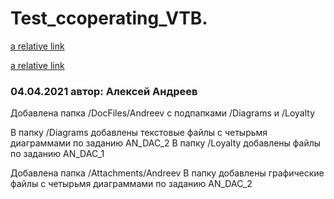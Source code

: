 # Test_ccoperating_VTB.

[a relative link](Untitled-2.md)

[a relative link](katalog1/file123.md)

###    04.04.2021   автор: Алексей Андреев

Добавлена папка /DocFiles/Andreev с подпапками /Diagrams и /Loyalty

В папку /Diagrams добавлены текстовые файлы с четырьмя диаграммами по заданию AN_DAC_2
В папку /Loyalty добавлены файлы по заданию AN_DAC_1

Добавлена папка /Attachments/Andreev
В папку добавлены графические файлы с четырьмя диаграммами по заданию AN_DAC_2 

